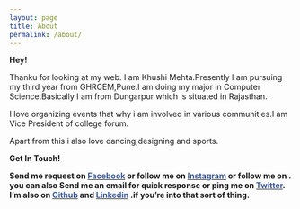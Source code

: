 ```yaml
---
layout: page
title: About
permalink: /about/
---
```


<b>Hey!</b>
<p>Thanku for looking at my web.
I am Khushi Mehta.Presently I am pursuing my third year from GHRCEM,Pune.I am doing my major in Computer Science.Basically I am from Dungarpur which is situated in Rajasthan.


I love organizing events that why i am involved in various communities.I am Vice President of college forum.

Apart from this i also love dancing,designing and sports.


</p>

<b>Get In Touch!<b>

<p>
Send me request on <a target="_blank" href="https://facebook.com/khushi.mehta.9461799"><span style="color: #3b5998">Facebook</span></a> or follow me on <a target="_blank" href="https://instagram.com/itz_smile__"><span style="color: #3b5998">Instagram</span></a> or follow me on .	
you can also Send me an email for quick response or ping me on <a target="_blank" href="https://twitter.com/KhushiM55980122"><span style="color: #3b5998">Twitter</span></a>. I’m also on <a target="_blank" href="https://github.com/khushimehta12"><span style="color: #3b5998">Github</span></a> and <a target="_blank" href=" https://linkedin.com/in/khushi-mehta-11156917b/"><span style="color: #3b5998">Linkedin</span></a> .if you’re into that sort of thing.
</p>



